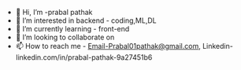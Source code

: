 - 👋 Hi, I’m -prabal pathak
- 👀 I’m interested in backend - coding,ML,DL
- 🌱 I’m currently learning - front-end
- 💞️ I’m looking to collaborate on 
- 📫 How to reach me -  Email-Prabal01pathak@gmail.com,
                         Linkedin-linkedin.com/in/prabal-pathak-9a27451b6

